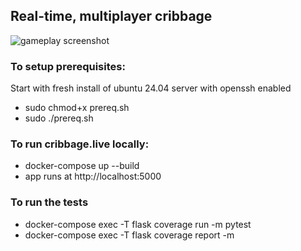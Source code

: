 ## Real-time, multiplayer cribbage
![gameplay screenshot](https://i.imgur.com/KdMFpMt.png)

### To setup prerequisites:
Start with fresh install of ubuntu 24.04 server with openssh enabled
* sudo chmod+x prereq.sh
* sudo ./prereq.sh

### To run cribbage.live locally:
* docker-compose up --build
* app runs at http://localhost:5000

### To run the tests
* docker-compose exec -T flask coverage run -m  pytest
* docker-compose exec -T flask coverage report -m
